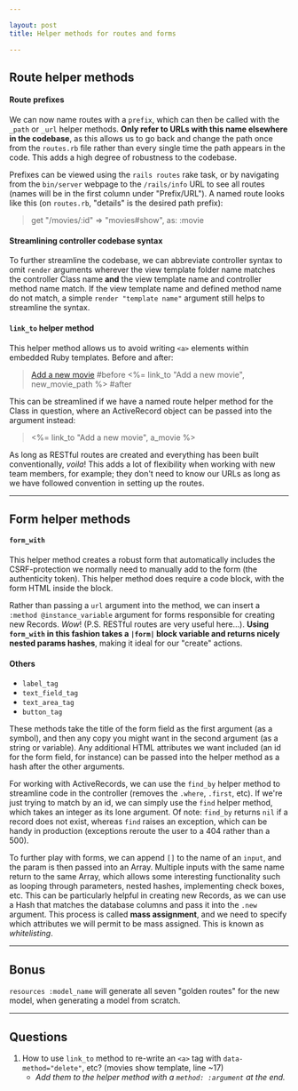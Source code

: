 ```yaml
---

layout: post
title: Helper methods for routes and forms

---
```


## Route helper methods

#### Route prefixes
We can now name routes with a `prefix`, which can then be called with the `_path` or `_url` helper methods. **Only refer to URLs with this name elsewhere in the codebase**, as this allows us to go back and change the path once from the `routes.rb` file rather than every single time the path appears in the code. This adds a high degree of robustness to the codebase.

Prefixes can be viewed using the `rails routes` rake task, or by navigating from the `bin/server` webpage to the `/rails/info` URL to see all routes (names will be in the first column under "Prefix/URL"). A named route looks like this (on `routes.rb`, "details" is the desired path prefix):


> get "/movies/:id" => "movies#show", as: :movie


#### Streamlining controller codebase syntax
To further streamline the codebase, we can abbreviate controller syntax to omit `render` arguments wherever the view template folder name matches the controller Class name **and** the view template name and controller method name match. If the view template name and defined method name do not match, a simple `render "template name"` argument still helps to streamline the syntax.

#### `link_to` helper method
This helper method allows us to avoid writing `<a>` elements within embedded Ruby templates. Before and after:

>  <a href="<%= new_movie_path %>">Add a new movie</a>   #before
>  <%= link_to "Add a new movie", new_movie_path %>   #after

This can be streamlined if we have a named route helper method for the Class in question, where an ActiveRecord object can be passed into the argument instead:

> <%= link_to "Add a new movie", a_movie %>

As long as RESTful routes are created and everything has been built conventionally, _voila_! This adds a lot of flexibility when working with new team members, for example; they don't need to know our URLs as long as we have followed convention in setting up the routes.

---
## Form helper methods

#### `form_with`
This helper method creates a robust form that automatically includes the CSRF-protection we normally need to manually add to the form (the authenticity token). This helper method does require a code block, with the form HTML inside the block.

Rather than passing a `url` argument into the method, we can insert a `:method @instance_variable` argument for forms responsible for creating new Records. _Wow_! (P.S. RESTful routes are very useful here...). **Using `form_with` in this fashion takes a `|form|` block variable and returns nicely nested params hashes**, making it ideal for our "create" actions.

#### Others
- `label_tag`
- `text_field_tag`
- `text_area_tag`
- `button_tag`

These methods take the title of the form field as the first argument (as a symbol), and then any copy you might want in the second argument (as a string or variable). Any additional HTML attributes we want included (an id for the form field, for instance) can be passed into the helper method as a hash after the other arguments.

For working with ActiveRecords, we can use the `find_by` helper method to streamline code in the controller (removes the `.where`, `.first`, etc). If we're just trying to match by an id, we can simply use the `find` helper method, which takes an integer as its lone argument. Of note: `find_by` returns `nil` if a record does not exist, whereas `find` raises an exception, which can be handy in production (exceptions reroute the user to a 404 rather than a 500).

To further play with forms, we can append `[]` to the name of an `input`, and the param is then passed into an Array. Multiple inputs with the same name return to the same Array, which allows some interesting functionality such as looping through parameters, nested hashes, implementing check boxes, etc. This can be particularly helpful in creating new Records, as we can use a Hash that matches the database columns and pass it into the `.new` argument. This process is called **mass assignment**, and we need to specify which attributes we will permit to be mass assigned. This is known as _whitelisting_. 

---
## Bonus
`resources :model_name` will generate all seven "golden routes" for the new model, when generating a model from scratch.

---
## Questions
1. How to use `link_to` method to re-write an `<a>` tag with `data-method="delete"`, etc? (movies show template, line ~17)
    - _Add them to the helper method with a `method: :argument` at the end._ 
